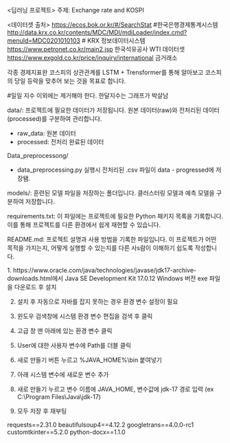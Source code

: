 <딥러닝 프로젝트>
주제: Exchange rate and KOSPI

<데이터셋 출처>
https://ecos.bok.or.kr/#/SearchStat #한국은행경제통계시스템
http://data.krx.co.kr/contents/MDC/MDI/mdiLoader/index.cmd?menuId=MDC0201010103  # KRX 정보데이터시스템
https://www.petronet.co.kr/main2.jsp  한국석유공사 WTI 데이터셋
https://www.exgold.co.kr/price/inquiry/international 금거래소



각종 경제지표완 코스피의 상관관계를 LSTM + Trensformer를 통해 알아보고 코스피의 당일 등락을 맞추어 보는 것을 목표로 합니다.


#일일 지수 이외에는 제거해야 한다. 한달지수는 그래프가 박살남

data/: 프로젝트에 필요한 데이터가 저장됩니다. 원본 데이터(raw)와 전처리된 데이터(processed)를 구분하여 관리합니다.
- raw_data: 원본 데이터
- processed: 전처리 완료된 데이터

Data_preprocessong/
- data_preprocessing.py 실행시 전처리된 .csv 파일이 data - progressed에 저장됌.



models/: 훈련된 모델 파일을 저장하는 폴더입니다. 클러스터링 모델과 예측 모델을 구분하여 저장합니다.

requirements.txt: 이 파일에는 프로젝트에 필요한 Python 패키지 목록을 기록합니다. 이를 통해 프로젝트를 다른 환경에서 쉽게 재현할 수 있습니다.

README.md: 프로젝트 설명과 사용 방법을 기록한 파일입니다. 이 프로젝트가 어떤 목적을 가지는지, 어떻게 실행할 수 있는지를 다른 사s람이 이해하기 쉽도록 작성합니다.




<java install>
1. https://www.oracle.com/java/technologies/javase/jdk17-archive-downloads.html에서 
Java SE Development Kit 17.0.12 Windows 버전 exe 파일을 다운로드 후 설치

2. 설치 후 자동으로 자바를 잡지 못하는 경우 환경 변수 설정이 필요

3. 윈도우 검색창에 시스템 환경 변수 편집을 검색 후 클릭

4. 고급 창 맨 아래에 있는 환경 변수 클릭

5. User에 대한 사용자 변수에 Path를 더블 클릭

6. 새로 만들기 버튼 누르고 %JAVA_HOME%\bin 붙여넣기

7. 아래 시스템 변수에 새로운 변수 추가

8. 새로 만들기 누르고 변수 이름에 JAVA_HOME, 변수값에 jdk-17 경로 입력 (ex C:\Program Files\Java\jdk-17)

9. 모두 저장 후 재부팅

requests==2.31.0
beautifulsoup4==4.12.2
googletrans==4.0.0-rc1
customtkinter==5.2.0
python-docx==1.1.0